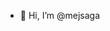 - 👋 Hi, I’m @mejsaga

<!---
mejsaga/mejsaga is a ✨ special ✨ repository because its `README.md` (this file) appears on your GitHub profile.
You can click the Preview link to take a look at your changes.
--->
